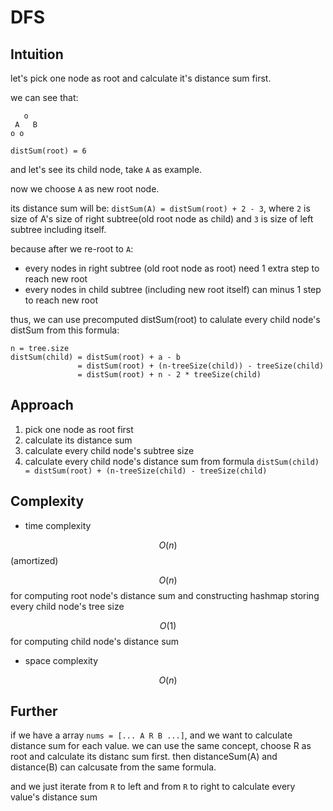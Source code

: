 # DFS

## Intuition

let's pick one node as root and calculate it's distance sum first.

we can see that:

```
   o
 A   B
o o
```

`distSum(root) = 6`

and let's see its child node, take `A` as example.

now we choose `A` as new root node.

its distance sum will be:
`distSum(A) = distSum(root) + 2 - 3`,
where `2` is size of A's size of right subtree(old root node as child) and `3` is size of left subtree including itself.

because after we re-root to `A`:
- every nodes in right subtree (old root node as root) need 1 extra step to reach new root
- every nodes in child subtree (including new root itself) can minus 1 step to reach new root

thus, we can use precomputed distSum(root) to calulate every child node's distSum from this formula:

```
n = tree.size
distSum(child) = distSum(root) + a - b
               = distSum(root) + (n-treeSize(child)) - treeSize(child)
               = distSum(root) + n - 2 * treeSize(child)
```

## Approach

1. pick one node as root first
2. calculate its distance sum
3. calculate every child node's subtree size
4. calculate every child node's distance sum from formula `distSum(child) = distSum(root) + (n-treeSize(child) - treeSize(child)`

## Complexity

- time complexity

$$O(n)$$ (amortized)

$$O(n)$$ for computing root node's distance sum and constructing hashmap storing every child node's tree size

$$O(1)$$ for computing child node's distance sum

- space complexity

$$O(n)$$

## Further

if we have a array `nums = [... A R B ...]`, and we want to calculate distance sum for each value.
we can use the same concept, choose R as root and calculate its distanc sum first.
then distanceSum(A) and distance(B) can calcusate from the same formula.

and we just iterate from `R` to left and from `R` to right to calculate every value's distance sum